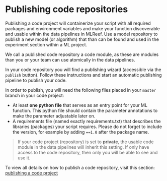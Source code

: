 # Publishing code repositories

Publishing a code project will containerize your script with all required packages and environment variables and make your function discoverable and usable within the data pipelines in MLReef. Use a model repository to publish a new model (or algorithm) that than can be found and used in the experiment section within a ML project. 

We call a published code repository a code module, as these are modules than you or your team can use atomically in the data pipelines. 

In your code repository you will find a publishing wizard (accessible via the `publish` button). Follow these instructions and start an automatic publishing pipeline to publish your code. 

In order to publish, you will need the following files placed in your `master` branch in your code project: 

- At least **one python file** that serves as an entry point for your ML function. This python file should contain the parameter annotations to make the parameter adjustable later on. 
- A requirements file (named exactly requirements.txt) that describes the libraries (packages) your script requires. Please do not forget to include the version, for example by adding `==1.0` after the package name. 

> If your code project (repository) is set to **private**, the usable code module in the data pipelines will inherit this setting. If only have access to the code repository, then only you will be able to see and use it. 

To view all details on how to publish a code repository, visit this section: [publishing a code project](../../4-code-projects/1-publishing_code_repository.md)
